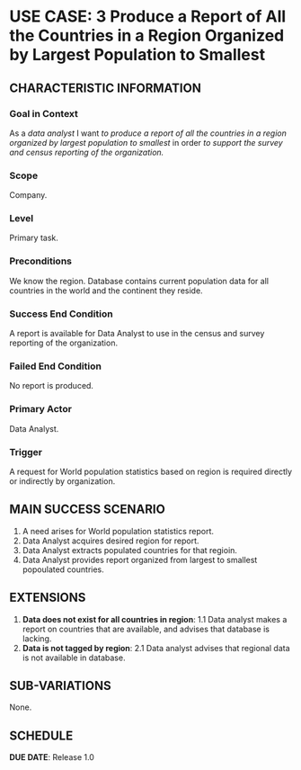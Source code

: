 # USE CASE: 3 Produce a Report of All the Countries in a Region Organized by Largest Population to Smallest 

## CHARACTERISTIC INFORMATION

### Goal in Context

As a *data analyst* I want *to produce a report of all the countries in a region organized by largest population to smallest* in order *to support the survey and census reporting of the organization.*
### Scope

Company.

### Level

Primary task.

### Preconditions

We know the region.  Database contains current population data for all countries in the world and the continent they reside.

### Success End Condition

A report is available for Data Analyst to use in the census and survey reporting of the organization.

### Failed End Condition

No report is produced.

### Primary Actor

Data Analyst.

### Trigger

A request for World population statistics based on region is required directly or indirectly by organization.

## MAIN SUCCESS SCENARIO

1. A need arises for World population statistics report.
2. Data Analyst acquires desired region for report.
3. Data Analyst extracts populated countries for that regioin.
4. Data Analyst provides report organized from largest to smallest popoulated countries.

## EXTENSIONS

1. **Data does not exist for all countries in region**:
    1.1 Data analyst makes a report on countries that are available, and advises that database is lacking.
2. **Data is not tagged by region**:
	2.1 Data analyst advises that regional data is not available in database.

## SUB-VARIATIONS

None.

## SCHEDULE

**DUE DATE**: Release 1.0
